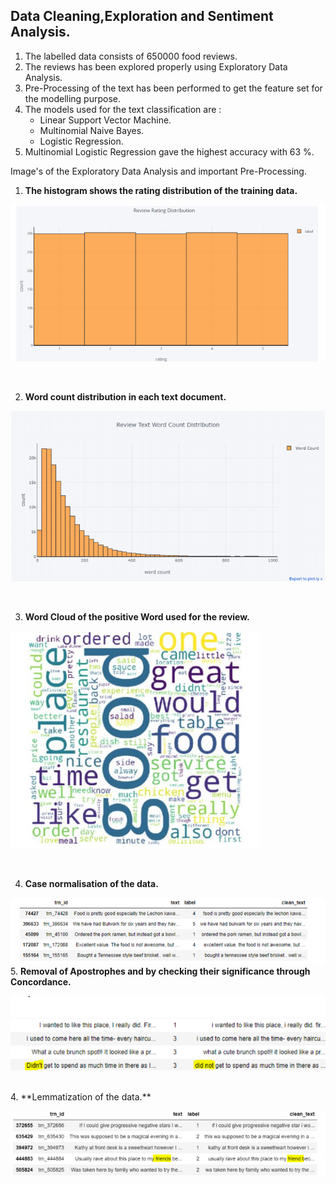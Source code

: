 ## Data Cleaning,Exploration and Sentiment Analysis.

1. The labelled data consists of 650000 food reviews.
2. The reviews has been explored properly using Exploratory Data Analysis.
3. Pre-Processing of the text has been performed to get the feature set for the modelling purpose.
4. The models used for the text classification are :
    * Linear Support Vector Machine.
    * Multinomial Naive Bayes.
    * Logistic Regression.
5. Multinomial Logistic Regression gave the highest accuracy with 63 %.

Image's of the Exploratory Data Analysis and important Pre-Processing.

1. **The histogram shows the rating distribution of the training data.**

![](Capture.PNG)

<br />

2. **Word count distribution in each text document.**

![](Capture2.PNG)

<br />

3. **Word Cloud of the positive Word used for the review.**

![](Capture3.PNG)

<br />

4. **Case normalisation of the data.**

![](Capture5.PNG)
<br />
5. **Removal of Apostrophes and by checking their significance through Concordance.**

![](Capture6.PNG)

<br />
4. **Lemmatization of the data.**

![](Capture7.PNG)

